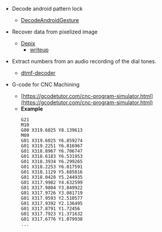 - Decode android pattern lock
  
  - [DecodeAndroidGesture](https://github.com/jzyra/DecodeAndroidGesture)

- Recover data from pixelized image

  - [Depix](https://github.com/beurtschipper/Depix)
    - [writeup](https://github.com/K1nd4SUS/CTF-Writeups/tree/main/dCTF_2021/Behind%20the%20scenes)
    
- Extract numbers from an audio recording of the dial tones.

  - [dtmf-decoder](https://github.com/ribt/dtmf-decoder)

- G-code for CNC Machining

  - [https://gcodetutor.com/cnc-program-simulator.html](https://gcodetutor.com/cnc-program-simulator.html)
  - **Example**
    ```
    G21
    M10
    G00 X319.6025 Y8.139613
    M09
    G01 X319.6025 Y6.859274
    G01 X319.2251 Y6.816967
    G01 X318.8967 Y6.706747
    G01 X318.6183 Y6.531953
    G01 X318.3934 Y6.299265
    G01 X318.2253 Y6.017591
    G01 X318.1129 Y5.685816
    G01 X318.0428 Y5.244935
    G01 X317.9982 Y4.632599
    G01 X317.9804 Y3.849922
    G01 X317.9726 Y3.081719
    G01 X317.9593 Y2.510577
    G01 X317.9392 Y2.136495
    G01 X317.8791 Y1.72456
    G01 X317.7923 Y1.371632
    G01 X317.6776 Y1.079938
    ...
    ```
